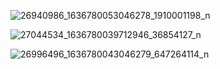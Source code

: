 
![26940986_1636780053046278_1910001198_n](https://user-images.githubusercontent.com/40248466/41408113-068bdce2-6feb-11e8-9733-11bef3fd9423.png)

![27044534_1636780039712946_36854127_n](https://user-images.githubusercontent.com/40248466/41408144-1efa8080-6feb-11e8-8eee-ac2fd2257a26.png)

![26996496_1636780043046279_647264114_n](https://user-images.githubusercontent.com/40248466/41408159-2f3969ac-6feb-11e8-9769-628f0b5958ba.png)
